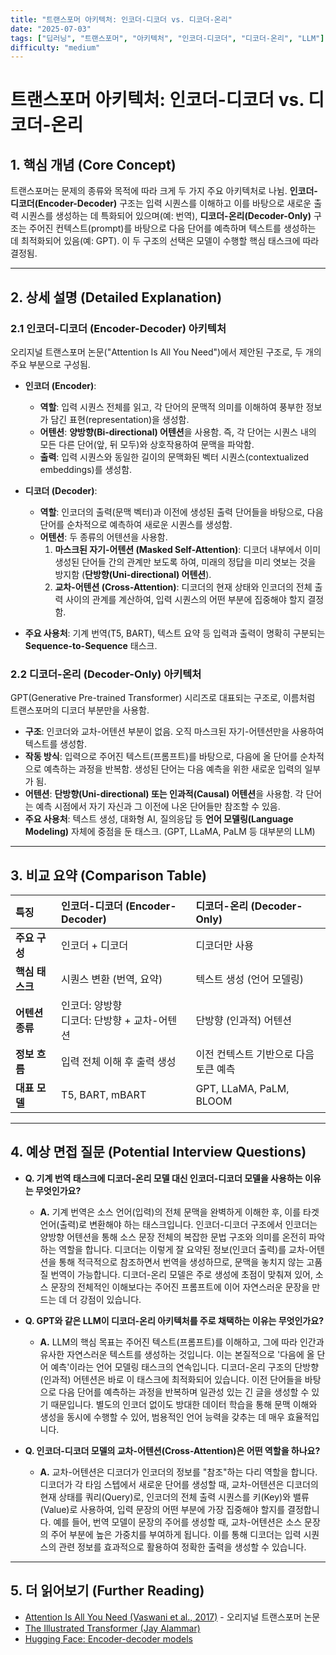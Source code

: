 ```yaml
---
title: "트랜스포머 아키텍처: 인코더-디코더 vs. 디코더-온리"
date: "2025-07-03"
tags: ["딥러닝", "트랜스포머", "아키텍처", "인코더-디코더", "디코더-온리", "LLM"]
difficulty: "medium"
---
```


# 트랜스포머 아키텍처: 인코더-디코더 vs. 디코더-온리

## 1. 핵심 개념 (Core Concept)

트랜스포머는 문제의 종류와 목적에 따라 크게 두 가지 주요 아키텍처로 나뉨. **인코더-디코더(Encoder-Decoder)** 구조는 입력 시퀀스를 이해하고 이를 바탕으로 새로운 출력 시퀀스를 생성하는 데 특화되어 있으며(예: 번역), **디코더-온리(Decoder-Only)** 구조는 주어진 컨텍스트(prompt)를 바탕으로 다음 단어를 예측하며 텍스트를 생성하는 데 최적화되어 있음(예: GPT). 이 두 구조의 선택은 모델이 수행할 핵심 태스크에 따라 결정됨.

---

## 2. 상세 설명 (Detailed Explanation)

### 2.1 인코더-디코더 (Encoder-Decoder) 아키텍처

오리지널 트랜스포머 논문("Attention Is All You Need")에서 제안된 구조로, 두 개의 주요 부분으로 구성됨.

*   **인코더 (Encoder)**:
    *   **역할**: 입력 시퀀스 전체를 읽고, 각 단어의 문맥적 의미를 이해하여 풍부한 정보가 담긴 표현(representation)을 생성함.
    *   **어텐션**: **양방향(Bi-directional) 어텐션**을 사용함. 즉, 각 단어는 시퀀스 내의 모든 다른 단어(앞, 뒤 모두)와 상호작용하여 문맥을 파악함.
    *   **출력**: 입력 시퀀스와 동일한 길이의 문맥화된 벡터 시퀀스(contextualized embeddings)를 생성함.

*   **디코더 (Decoder)**:
    *   **역할**: 인코더의 출력(문맥 벡터)과 이전에 생성된 출력 단어들을 바탕으로, 다음 단어를 순차적으로 예측하여 새로운 시퀀스를 생성함.
    *   **어텐션**: 두 종류의 어텐션을 사용함.
        1.  **마스크된 자기-어텐션 (Masked Self-Attention)**: 디코더 내부에서 이미 생성된 단어들 간의 관계만 보도록 하여, 미래의 정답을 미리 엿보는 것을 방지함 (**단방향(Uni-directional) 어텐션**).
        2.  **교차-어텐션 (Cross-Attention)**: 디코더의 현재 상태와 인코더의 전체 출력 사이의 관계를 계산하여, 입력 시퀀스의 어떤 부분에 집중해야 할지 결정함.

*   **주요 사용처**: 기계 번역(T5, BART), 텍스트 요약 등 입력과 출력이 명확히 구분되는 **Sequence-to-Sequence** 태스크.

### 2.2 디코더-온리 (Decoder-Only) 아키텍처

GPT(Generative Pre-trained Transformer) 시리즈로 대표되는 구조로, 이름처럼 트랜스포머의 디코더 부분만을 사용함.

*   **구조**: 인코더와 교차-어텐션 부분이 없음. 오직 마스크된 자기-어텐션만을 사용하여 텍스트를 생성함.
*   **작동 방식**: 입력으로 주어진 텍스트(프롬프트)를 바탕으로, 다음에 올 단어를 순차적으로 예측하는 과정을 반복함. 생성된 단어는 다음 예측을 위한 새로운 입력의 일부가 됨.
*   **어텐션**: **단방향(Uni-directional) 또는 인과적(Causal) 어텐션**을 사용함. 각 단어는 예측 시점에서 자기 자신과 그 이전에 나온 단어들만 참조할 수 있음.
*   **주요 사용처**: 텍스트 생성, 대화형 AI, 질의응답 등 **언어 모델링(Language Modeling)** 자체에 중점을 둔 태스크. (GPT, LLaMA, PaLM 등 대부분의 LLM)

---

## 3. 비교 요약 (Comparison Table)

| 특징 | 인코더-디코더 (Encoder-Decoder) | 디코더-온리 (Decoder-Only) |
| :--- | :--- | :--- |
| **주요 구성** | 인코더 + 디코더 | 디코더만 사용 |
| **핵심 태스크** | 시퀀스 변환 (번역, 요약) | 텍스트 생성 (언어 모델링) |
| **어텐션 종류** | 인코더: 양방향<br>디코더: 단방향 + 교차-어텐션 | 단방향 (인과적) 어텐션 |
| **정보 흐름** | 입력 전체 이해 후 출력 생성 | 이전 컨텍스트 기반으로 다음 토큰 예측 |
| **대표 모델** | T5, BART, mBART | GPT, LLaMA, PaLM, BLOOM |

---

## 4. 예상 면접 질문 (Potential Interview Questions)

*   **Q. 기계 번역 태스크에 디코더-온리 모델 대신 인코더-디코더 모델을 사용하는 이유는 무엇인가요?**
    *   **A.** 기계 번역은 소스 언어(입력)의 전체 문맥을 완벽하게 이해한 후, 이를 타겟 언어(출력)로 변환해야 하는 태스크입니다. 인코더-디코더 구조에서 인코더는 양방향 어텐션을 통해 소스 문장 전체의 복잡한 문법 구조와 의미를 온전히 파악하는 역할을 합니다. 디코더는 이렇게 잘 요약된 정보(인코더 출력)를 교차-어텐션을 통해 적극적으로 참조하면서 번역을 생성하므로, 문맥을 놓치지 않는 고품질 번역이 가능합니다. 디코더-온리 모델은 주로 생성에 초점이 맞춰져 있어, 소스 문장의 전체적인 이해보다는 주어진 프롬프트에 이어 자연스러운 문장을 만드는 데 더 강점이 있습니다.

*   **Q. GPT와 같은 LLM이 디코더-온리 아키텍처를 주로 채택하는 이유는 무엇인가요?**
    *   **A.** LLM의 핵심 목표는 주어진 텍스트(프롬프트)를 이해하고, 그에 따라 인간과 유사한 자연스러운 텍스트를 생성하는 것입니다. 이는 본질적으로 '다음에 올 단어 예측'이라는 언어 모델링 태스크의 연속입니다. 디코더-온리 구조의 단방향(인과적) 어텐션은 바로 이 태스크에 최적화되어 있습니다. 이전 단어들을 바탕으로 다음 단어를 예측하는 과정을 반복하며 일관성 있는 긴 글을 생성할 수 있기 때문입니다. 별도의 인코더 없이도 방대한 데이터 학습을 통해 문맥 이해와 생성을 동시에 수행할 수 있어, 범용적인 언어 능력을 갖추는 데 매우 효율적입니다.

*   **Q. 인코더-디코더 모델의 교차-어텐션(Cross-Attention)은 어떤 역할을 하나요?**
    *   **A.** 교차-어텐션은 디코더가 인코더의 정보를 "참조"하는 다리 역할을 합니다. 디코더가 각 타임 스텝에서 새로운 단어를 생성할 때, 교차-어텐션은 디코더의 현재 상태를 쿼리(Query)로, 인코더의 전체 출력 시퀀스를 키(Key)와 밸류(Value)로 사용하여, 입력 문장의 어떤 부분에 가장 집중해야 할지를 결정합니다. 예를 들어, 번역 모델이 문장의 주어를 생성할 때, 교차-어텐션은 소스 문장의 주어 부분에 높은 가중치를 부여하게 됩니다. 이를 통해 디코더는 입력 시퀀스의 관련 정보를 효과적으로 활용하여 정확한 출력을 생성할 수 있습니다.

---

## 5. 더 읽어보기 (Further Reading)

*   [Attention Is All You Need (Vaswani et al., 2017)](https://arxiv.org/abs/1706.03762) - 오리지널 트랜스포머 논문
*   [The Illustrated Transformer (Jay Alammar)](http://jalammar.github.io/illustrated-transformer/)
*   [Hugging Face: Encoder-decoder models](https://huggingface.co/docs/transformers/model_doc/encoder-decoder)